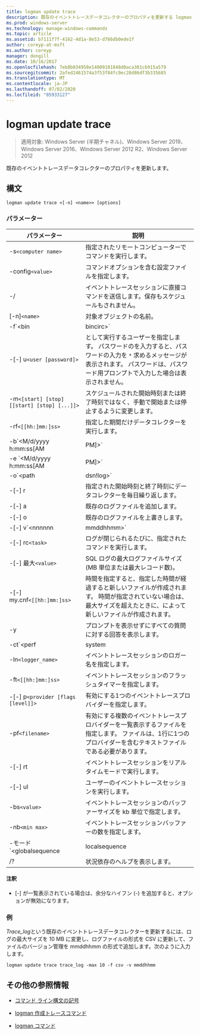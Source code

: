 ```yaml
---
title: logman update trace
description: 既存のイベントトレースデータコレクターのプロパティを更新する logman update トレースコマンドの参照記事です。
ms.prod: windows-server
ms.technology: manage-windows-commands
ms.topic: article
ms.assetid: b7111f7f-4162-4d1a-8e53-d766db0ede1f
author: coreyp-at-msft
ms.author: coreyp
manager: dongill
ms.date: 10/16/2017
ms.openlocfilehash: 7eb8b034958e14009101848d0aca381cb915a579
ms.sourcegitcommit: 2afed2461574a3f53f84fc9ec28d86df3b335685
ms.translationtype: MT
ms.contentlocale: ja-JP
ms.lasthandoff: 07/02/2020
ms.locfileid: "85933127"
---
```

# <a name="logman-update-trace"></a>logman update trace

> 適用対象: Windows Server (半期チャネル)、Windows Server 2019、Windows Server 2016、Windows Server 2012 R2、Windows Server 2012

既存のイベントトレースデータコレクターのプロパティを更新します。

## <a name="syntax"></a>構文

```
logman update trace <[-n] <name>> [options]
```

### <a name="parameters"></a>パラメーター

| パラメーター | 説明 |
| --------- | ----------- |
| -s`<computer name>` | 指定されたリモートコンピューターでコマンドを実行します。 |
| -config`<value>` | コマンドオプションを含む設定ファイルを指定します。 |
| -/ | イベントトレースセッションに直接コマンドを送信します。保存もスケジュールもされません。 |
| [-n]`<name>` | 対象オブジェクトの名前。 |
| -f`<bin|bincirc>` | データコレクターのログの形式を指定します。 |
| -[-] u`<user [password]>` | として実行するユーザーを指定します。 パスワードのを入力すると、パスワードの入力を `*` 求めるメッセージが表示されます。 パスワードは、パスワード用プロンプトで入力した場合は表示されません。 |
| -m`<[start] [stop] [[start] [stop] [...]]>` | スケジュールされた開始時刻または終了時刻ではなく、手動で開始または停止するように変更します。 |
| -rf`<[[hh:]mm:]ss>` | 指定した期間だけデータコレクターを実行します。 |
| -b`<M/d/yyyy h:mm:ss[AM|PM]>` | 指定された時間にデータの収集を開始します。 |
| -e `<M/d/yyyy h:mm:ss[AM|PM]>` | 指定された時間にデータ収集を終了します。 |
| -o`<path|dsn!log>` | SQL データベースの出力ログファイルまたは DSN およびログセット名を指定します。 |
| -[-] r | 指定された開始時刻と終了時刻にデータコレクターを毎日繰り返します。 |
| -[-] a | 既存のログファイルを追加します。 |
| -[-] o | 既存のログファイルを上書きします。 |
| -[-] v`<nnnnnn|mmddhhmm>` | ファイルのバージョン管理情報をログファイル名の末尾にアタッチします。 |
| -[-] rc`<task>` | ログが閉じられるたびに、指定されたコマンドを実行します。 |
| -[-] 最大`<value>` | SQL ログの最大ログファイルサイズ (MB 単位または最大レコード数)。 |
| -[-] my.cnf`<[[hh:]mm:]ss>` | 時間を指定すると、指定した時間が経過すると新しいファイルが作成されます。 時間が指定されていない場合は、最大サイズを超えたときに、によって新しいファイルが作成されます。 |
| -y | プロンプトを表示せずにすべての質問に対する回答を表示します。 |
| -ct`<perf|system|cycle>` | イベントトレースセッションのクロックの種類を指定します。 |
| -ln`<logger_name>` | イベントトレースセッションのロガー名を指定します。 |
| -ft`<[[hh:]mm:]ss>` | イベントトレースセッションのフラッシュタイマーを指定します。 |
| -[-] p`<provider [flags [level]]>` | 有効にする1つのイベントトレースプロバイダーを指定します。 |
| -pf`<filename>` | 有効にする複数のイベントトレースプロバイダーを一覧表示するファイルを指定します。 ファイルは、1行に1つのプロバイダーを含むテキストファイルである必要があります。 |
| -[-] rt | イベントトレースセッションをリアルタイムモードで実行します。 |
| -[-] ul | ユーザーのイベントトレースセッションを実行します。 |
| -bs`<value>` | イベントトレースセッションのバッファーサイズを kb 単位で指定します。 |
| -nb`<min max>` | イベントトレースセッションバッファーの数を指定します。 |
| -モード`<globalsequence|localsequence|pagedmemory>` | イベントトレースセッションロガーモードを次のように指定します。<ul><li>**Globalsequence** -イベントトレーサーは、イベントを受信したトレースセッションに関係なく、受信したすべてのイベントにシーケンス番号を追加します。</li><li>**Localsequence** -イベントトレーサーが特定のトレースセッションで受信したイベントのシーケンス番号を追加することを指定します。 このオプションを使用すると、すべてのセッションで重複するシーケンス番号が存在する可能性がありますが、各トレースセッション内で一意になります。</li><li>**Pagedmemory** -イベントトレーサーが、既定の非ページメモリプールではなく、ページングされたメモリを内部バッファー割り当てに使用することを指定します。</li></ul> |
| /? | 状況依存のヘルプを表示します。 |

#### <a name="remarks"></a>注釈

- [-] が一覧表示されている場合は、余分なハイフン (-) を追加すると、オプションが無効になります。

### <a name="examples"></a>例

*Trace_log*という既存のイベントトレースデータコレクターを更新するには、ログの最大サイズを 10 MB に変更し、ログファイルの形式を CSV に更新して、ファイルのバージョン管理を mmddhhmm の形式で追加します。次のように入力します。

```
logman update trace trace_log -max 10 -f csv -v mmddhhmm
```

## <a name="additional-references"></a>その他の参照情報

- [コマンド ライン構文の記号](command-line-syntax-key.md)

- [logman 作成トレースコマンド](logman-create-trace.md)

- [logman コマンド](logman.md)
